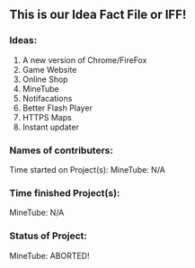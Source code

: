 ## This is our Idea Fact File or IFF!

### Ideas:

1. A new version of Chrome/FireFox
2. Game Website
3. Online Shop
4. MineTube
5. Notifacations
6. Better Flash Player
7. HTTPS Maps
8. Instant updater

### Names of contributers:

Time started on Project(s):
MineTube: N/A

### Time finished Project(s):
MineTube: N/A

### Status of Project:
MineTube: ABORTED!
